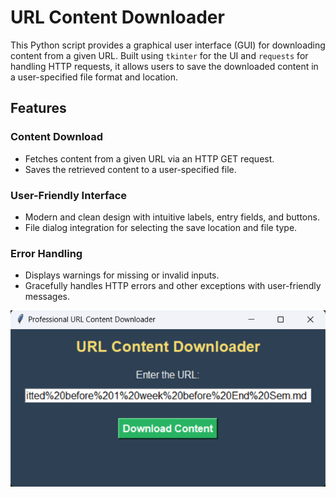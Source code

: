 # URL Content Downloader

This Python script provides a graphical user interface (GUI) for downloading content from a given URL. Built using `tkinter` for the UI and `requests` for handling HTTP requests, it allows users to save the downloaded content in a user-specified file format and location.

## Features

### Content Download
- Fetches content from a given URL via an HTTP GET request.
- Saves the retrieved content to a user-specified file.

### User-Friendly Interface
- Modern and clean design with intuitive labels, entry fields, and buttons.
- File dialog integration for selecting the save location and file type.

### Error Handling
- Displays warnings for missing or invalid inputs.
- Gracefully handles HTTP errors and other exceptions with user-friendly messages.

![URLContentDownloader](URLContent.png)
